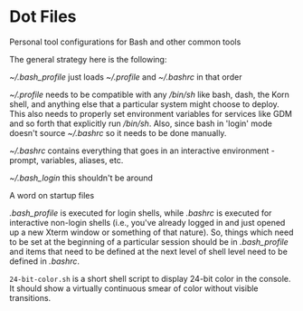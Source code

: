 # Dot Files
Personal tool configurations for Bash and other common tools

The general strategy here is the following:

*~/.bash_profile* just loads *~/.profile* and *~/.bashrc* in that order

*~/.profile* needs to be compatible with any */bin/sh* like bash, dash, the Korn
shell, and anything else that a particular system might choose to deploy.  This
also needs to properly set environment variables for services like GDM and so
forth that explicitly run */bin/sh*. Also, since bash in 'login' mode doesn't
source *~/.bashrc* so it needs to be done manually.

*~/.bashrc* contains everything that goes in an interactive environment -
prompt, variables, aliases, etc.

*~/.bash_login* this shouldn't be around

A word on startup files

_.bash\_profile_ is executed for login shells, while _.bashrc_ is executed for
interactive non-login shells (i.e., you've already logged in and just
opened up a new Xterm window or something of that nature).  So, things which
need to be set at the beginning of a particular session should be in
_.bash\_profile_ and items that need to be defined at the next level of shell
level need to be defined in _.bashrc_.

`24-bit-color.sh` is a short shell script to display 24-bit color in the
console. It should show a virtually continuous smear of color without visible
transitions.

